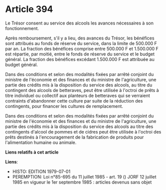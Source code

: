 # Article 394

Le Trésor consent au service des alcools les avances nécessaires à son fonctionnement.

Après remboursement, s'il y a lieu, des avances du Trésor, les bénéfices sont attribués au fonds de réserve du service, dans
la limite de 500.000 F par an. La fraction des bénéfices comprise entre 500.000 F et 1.500.000 F est répartie, par moitié,
entre le fonds de réserve du service et le budget général. La fraction des bénéfices excédant 1.500.000 F est attribuée au
budget général.

Dans des conditions et selon des modalités fixées par arrêté conjoint du ministre de l'économie et des finances et du
ministre de l'agriculture, une partie des crédits mis à la disposition du service des alcools, au titre du contingent des
alcools de betteraves, peut être utilisée à l'octroi de prêts à titre individuel ou collectif aux planteurs de betteraves qui
se verraient contraints d'abandonner cette culture par suite de la réduction des contingents, pour financer les cultures de
remplacement.

Dans des conditions et selon des modalités fixées par arrêté conjoint du ministre de l'économie et des finances et du
ministre de l'agriculture, une partie des crédits mis à la disposition du service des alcools au titre des contingents
d'alcool de pommes et de cidres peut être utilisée à l'octroi des prêts destinés à l'encouragement de la fabrication de
produits pour l'alimentation humaine ou animale.

**Liens relatifs à cet article**

**Liens**:

  - HISTO: EDITION 1979-07-01
  - PEREMPTION: Loi n°85-695 du 11 juillet 1985 - art. 19 () JORF 12 juillet 1985 en vigueur le 1er septembre 1985 : articles devenus sans objet
